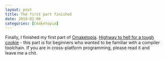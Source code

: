 ```yaml
---
layout: post
title: The first part finished
date: 2019-02-08
categories: [Cmaketopia]
---
```


Finally, I finished my first part of [Cmaketopia](https://unclecshark.github.io/Cmaketopia/). [Highway to hell for a tough cookie](https://unclecshark.github.io/Cmaketopia/Docs/CommandLine) - this part is for beginners who wanted to be familiar with a compiler toolchain. If you are in cross-platform programming, please read it and leave me a chit.